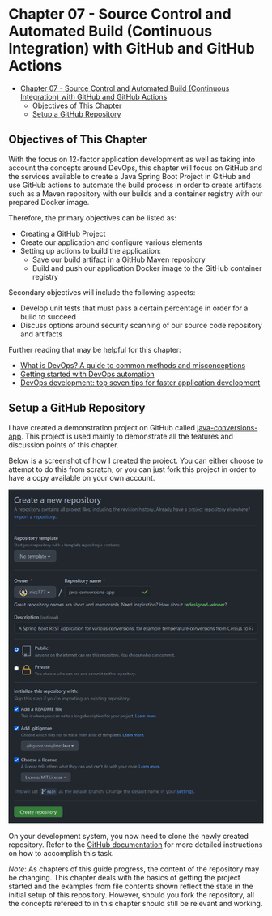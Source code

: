 # Chapter 07 - Source Control and Automated Build (Continuous Integration) with GitHub and GitHub Actions

- [Chapter 07 - Source Control and Automated Build (Continuous Integration) with GitHub and GitHub Actions](#chapter-07---source-control-and-automated-build-continuous-integration-with-github-and-github-actions)
  - [Objectives of This Chapter](#objectives-of-this-chapter)
  - [Setup a GitHub Repository](#setup-a-github-repository)

## Objectives of This Chapter

With the focus on 12-factor application development as well as taking into account the concepts around DevOps, this chapter will focus on GitHub and the services available to create a Java Spring Boot Project in GitHub and use GitHub actions to automate the build process in order to create artifacts such as a Maven repository with our builds and a container registry with our prepared Docker image.

Therefore, the primary objectives can be listed as:

* Creating a GitHub Project
* Create our application and configure various elements
* Setting up actions to build the application:
  * Save our build artifact in a GitHub Maven repository
  * Build and push our application Docker image to the GitHub container registry

Secondary objectives will include the following aspects:

* Develop unit tests that must pass a certain percentage in order for a build to succeed
* Discuss options around security scanning of our source code repository and artifacts

Further reading that may be helpful for this chapter:

* [What is DevOps? A guide to common methods and misconceptions](https://github.blog/2020-10-07-devops-definition/)
* [Getting started with DevOps automation](https://github.blog/2020-10-29-getting-started-with-devops-automation/)
* [DevOps development: top seven tips for faster application development](https://resources.github.com/whitepapers/Seven-Tips-for-Faster-Development/)

## Setup a GitHub Repository

I have created a demonstration project on GitHub called [java-conversions-app](https://github.com/nicc777/java-conversions-app). This project is used mainly to demonstrate all the features and discussion points of this chapter.

Below is a screenshot of how I created the project. You can either choose to attempt to do this from scratch, or you can just fork this project in order to have a copy available on your own account.

![GitHub create new project](github_new_project.png)

On your development system, you now need to clone the newly created repository. Refer to the [GitHub documentation](https://docs.github.com/en/github/creating-cloning-and-archiving-repositories/cloning-a-repository-from-github/cloning-a-repository) for more detailed instructions on how to accomplish this task.

_*Note*_: As chapters of this guide progress, the content of the repository may be changing. This chapter deals with the basics of getting the project started and the examples from file contents shown reflect the state in the initial setup of this repository. However, should you fork the repository, all the concepts refereed to in this chapter should still be relevant and working.


